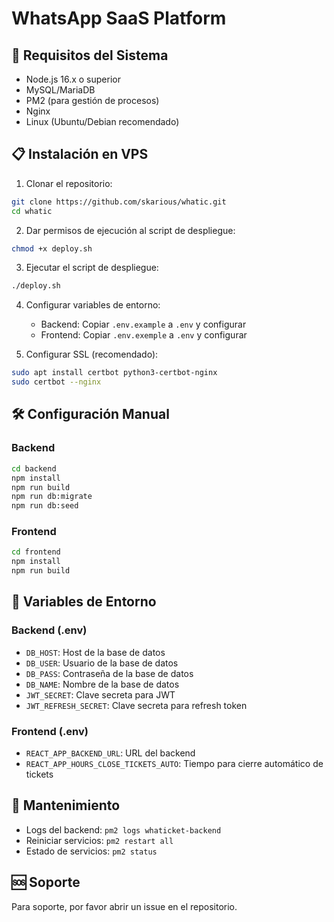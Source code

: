 # WhatsApp SaaS Platform

## 🚀 Requisitos del Sistema

- Node.js 16.x o superior
- MySQL/MariaDB
- PM2 (para gestión de procesos)
- Nginx
- Linux (Ubuntu/Debian recomendado)

## 📋 Instalación en VPS

1. Clonar el repositorio:
```bash
git clone https://github.com/skarious/whatic.git
cd whatic
```

2. Dar permisos de ejecución al script de despliegue:
```bash
chmod +x deploy.sh
```

3. Ejecutar el script de despliegue:
```bash
./deploy.sh
```

4. Configurar variables de entorno:
   - Backend: Copiar `.env.example` a `.env` y configurar
   - Frontend: Copiar `.env.exemple` a `.env` y configurar

5. Configurar SSL (recomendado):
```bash
sudo apt install certbot python3-certbot-nginx
sudo certbot --nginx
```

## 🛠️ Configuración Manual

### Backend
```bash
cd backend
npm install
npm run build
npm run db:migrate
npm run db:seed
```

### Frontend
```bash
cd frontend
npm install
npm run build
```

## 📝 Variables de Entorno

### Backend (.env)
- `DB_HOST`: Host de la base de datos
- `DB_USER`: Usuario de la base de datos
- `DB_PASS`: Contraseña de la base de datos
- `DB_NAME`: Nombre de la base de datos
- `JWT_SECRET`: Clave secreta para JWT
- `JWT_REFRESH_SECRET`: Clave secreta para refresh token

### Frontend (.env)
- `REACT_APP_BACKEND_URL`: URL del backend
- `REACT_APP_HOURS_CLOSE_TICKETS_AUTO`: Tiempo para cierre automático de tickets

## 🔧 Mantenimiento

- Logs del backend: `pm2 logs whaticket-backend`
- Reiniciar servicios: `pm2 restart all`
- Estado de servicios: `pm2 status`

## 🆘 Soporte

Para soporte, por favor abrir un issue en el repositorio.
